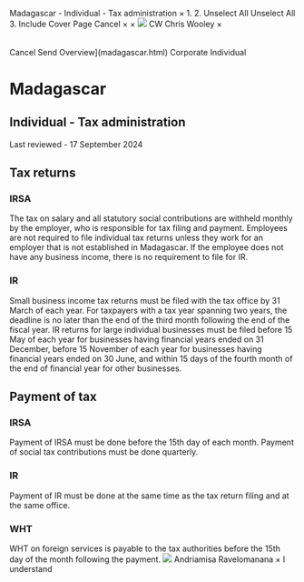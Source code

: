 Madagascar - Individual - Tax administration
×
1.
2.
Unselect All
Unselect All
3.
Include Cover Page
Cancel
×
×
![](-/media/world-wide-tax-summaries/attachments/global---chris-wooley.ashx%3Frev=ac5e5f3223b34096b1afc2a6009c7320&revision=ac5e5f32-23b3-4096-b1af-c2a6009c7320&hash=859B7ADC84DC2CBEC9760E9E6EE7DE6D0A8BFCDF)
CW
Chris Wooley
×
######
Cancel
Send
Overview](madagascar.html)
Corporate
Individual
# Madagascar
## Individual - Tax administration
Last reviewed - 17 September 2024
## Tax returns
### IRSA
The tax on salary and all statutory social contributions are withheld monthly by the employer, who is responsible for tax filing and payment. Employees are not required to file individual tax returns unless they work for an employer that is not established in Madagascar. If the employee does not have any business income, there is no requirement to file for IR.
### IR
Small business income tax returns must be filed with the tax office by 31 March of each year. For taxpayers with a tax year spanning two years, the deadline is no later than the end of the third month following the end of the fiscal year.
IR returns for large individual businesses must be filed before 15 May of each year for businesses having financial years ended on 31 December, before 15 November of each year for businesses having financial years ended on 30 June, and within 15 days of the fourth month of the end of financial year for other businesses.
## Payment of tax
### IRSA
Payment of IRSA must be done before the 15th day of each month. Payment of social tax contributions must be done quarterly.
### IR
Payment of IR must be done at the same time as the tax return filing and at the same office.
### WHT
WHT on foreign services is payable to the tax authorities before the 15th day of the month following the payment.
![](-/media/world-wide-tax-summaries/attachments/madagascar---andriamisa-ravelomanana.ashx%3Frev=22c5f70e2e6848d6a7278a723f553d83&revision=22c5f70e-2e68-48d6-a727-8a723f553d83&hash=6A92A76262C9B10C1B6A9A27799308FB91827958)
Andriamisa Ravelomanana
×
I understand
